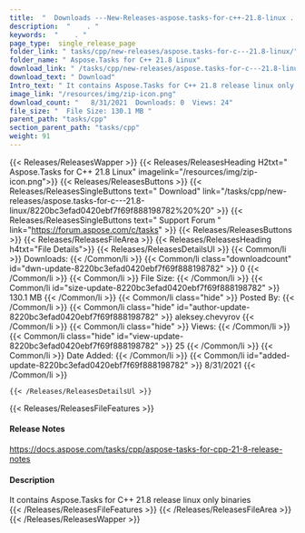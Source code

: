 ```yaml
---
title:  "  Downloads ---New-Releases-aspose.tasks-for-c++-21.8-linux . " 
description:  "    . " 
keywords:  "    . " 
page_type:  single_release_page
folder_link: " tasks/cpp/new-releases/aspose.tasks-for-c---21.8-linux/"
folder_name: " Aspose.Tasks for C++ 21.8 Linux"
download_link: " /tasks/cpp/new-releases/aspose.tasks-for-c---21.8-linux/8220bc3efad0420ebf7f69f888198782"
download_text: " Download"
Intro_text: " It contains Aspose.Tasks for C++ 21.8 release linux only binaries"
image_link: "/resources/img/zip-icon.png"
download_count: "   8/31/2021  Downloads: 0  Views: 24"
file_size: "  File Size: 130.1 MB "
parent_path: "tasks/cpp"
section_parent_path: "tasks/cpp"
weight: 91
---
```


{{< Releases/ReleasesWapper >}}
  {{< Releases/ReleasesHeading H2txt=" Aspose.Tasks for C++ 21.8 Linux" imagelink="/resources/img/zip-icon.png">}}
  {{< Releases/ReleasesButtons >}}
    {{< Releases/ReleasesSingleButtons text=" Download" link="/tasks/cpp/new-releases/aspose.tasks-for-c---21.8-linux/8220bc3efad0420ebf7f69f888198782%20%20" >}}
    {{< Releases/ReleasesSingleButtons text=" Support Forum " link="https://forum.aspose.com/c/tasks" >}}
  {{< Releases/ReleasesButtons >}}
  {{< Releases/ReleasesFileArea >}}
    {{< Releases/ReleasesHeading h4txt="File Details">}}
    {{< Releases/ReleasesDetailsUl >}}
            {{< Common/li  >}} Downloads: {{< /Common/li >}} 
      {{< Common/li class="downloadcount" id="dwn-update-8220bc3efad0420ebf7f69f888198782" >}} 0 {{< /Common/li >}} 
      {{< Common/li  >}} File Size: {{< /Common/li >}} 
      {{< Common/li id="size-update-8220bc3efad0420ebf7f69f888198782" >}} 130.1 MB {{< /Common/li >}} 
      {{< Common/li  class="hide" >}} Posted By: {{< /Common/li >}} 
      {{< Common/li class="hide" id="author-update-8220bc3efad0420ebf7f69f888198782" >}} aleksey.chevyrov {{< /Common/li >}} 
      {{< Common/li class="hide"  >}} Views: {{< /Common/li >}} 
      {{< Common/li class="hide" id="view-update-8220bc3efad0420ebf7f69f888198782" >}} 25 {{< /Common/li >}} 
      {{< Common/li  >}} Date Added: {{< /Common/li >}} 
      {{< Common/li id="added-update-8220bc3efad0420ebf7f69f888198782" >}} 8/31/2021 {{< /Common/li >}} 

    {{< /Releases/ReleasesDetailsUl >}}

  {{< Releases/ReleasesFileFeatures >}}
      <h4>Release Notes</h4><div><a href="https://docs.aspose.com/tasks/cpp/aspose-tasks-for-cpp-21-8-release-notes">https://docs.aspose.com/tasks/cpp/aspose-tasks-for-cpp-21-8-release-notes</a></div><h4>Description</h4><div class="HTMLDescription">It contains Aspose.Tasks for C++ 21.8 release linux only binaries</div>
  {{< /Releases/ReleasesFileFeatures >}}
 {{< /Releases/ReleasesFileArea >}}
{{< /Releases/ReleasesWapper >}}


